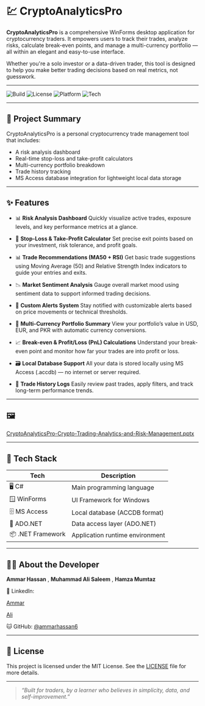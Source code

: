 
# 💹 CryptoAnalyticsPro

**CryptoAnalyticsPro** is a comprehensive WinForms desktop application for cryptocurrency traders. It empowers users to track their trades, analyze risks, calculate break-even points, and manage a multi-currency portfolio — all within an elegant and easy-to-use interface.

Whether you're a solo investor or a data-driven trader, this tool is designed to help you make better trading decisions based on real metrics, not guesswork.

---

![Build](https://img.shields.io/badge/build-passing-brightgreen)
![License](https://img.shields.io/badge/license-MIT-blue.svg)
![Platform](https://img.shields.io/badge/platform-Windows-blue)
![Tech](https://img.shields.io/badge/built%20with-C%23%20%7C%20WinForms%20%7C%20MS%20Access-lightgrey)

---

## 🧠 Project Summary

CryptoAnalyticsPro is a personal cryptocurrency trade management tool that includes:
- A risk analysis dashboard
- Real-time stop-loss and take-profit calculators
- Multi-currency portfolio breakdown
- Trade history tracking
- MS Access database integration for lightweight local data storage

---

## ✨ Features

- 📊 **Risk Analysis Dashboard**
Quickly visualize active trades, exposure levels, and key performance metrics at a glance.

- 🔐 **Stop-Loss & Take-Profit Calculator**
Set precise exit points based on your investment, risk tolerance, and profit goals.

- 📊 **Trade Recommendations (MA50 + RSI)**
Get basic trade suggestions using Moving Average (50) and Relative Strength Index indicators to guide your entries and exits.

- 📉 **Market Sentiment Analysis**
Gauge overall market mood using sentiment data to support informed trading decisions.

- 🔔 **Custom Alerts System**
Stay notified with customizable alerts based on price movements or technical thresholds.

- 💼 **Multi-Currency Portfolio Summary**
View your portfolio’s value in USD, EUR, and PKR with automatic currency conversions.

- 📈 **Break-even & Profit/Loss (PnL) Calculations**
Understand your break-even point and monitor how far your trades are into profit or loss.

- 🗃️ **Local Database Support**
All your data is stored locally using MS Access (.accdb) — no internet or server required.

- 🧾 **Trade History Logs**
Easily review past trades, apply filters, and track long-term performance trends.


---

## 🖼️ 
[CryptoAnalyticsPro-Crypto-Trading-Analytics-and-Risk-Management.pptx](https://github.com/ammarhassan6/CryptoAnalyticsPro/blob/main/CryptoAnalyticsPro%20Project%20Presentation.pptx)

---

## 🧰 Tech Stack

| Tech             | Description                       |
|------------------|-----------------------------------|
| 🖥️ C#            | Main programming language         |
| 🪟 WinForms       | UI Framework for Windows          |
| 🗄️ MS Access     | Local database (ACCDB format)     |
| 🔌 ADO.NET       | Data access layer (ADO.NET)       |
| 📦 .NET Framework| Application runtime environment   |

---

## 🙋‍♂️ About the Developer

**Ammar Hassan** , **Muhammad Ali Saleem** , **Hamza Mumtaz**

🔗 LinkedIn:

[Ammar](https://www.linkedin.com/in/ammar-hassan-6b8307247/)

[Ali](https://www.linkedin.com/in/muhammad-profile-link)


🐱 GitHub: [@ammarhassan6](https://github.com/ammarhassan6)

---

## 📄 License

This project is licensed under the MIT License.
See the [LICENSE](LICENSE) file for more details.

---

> *“Built for traders, by a learner who believes in simplicity, data, and self-improvement.”*

